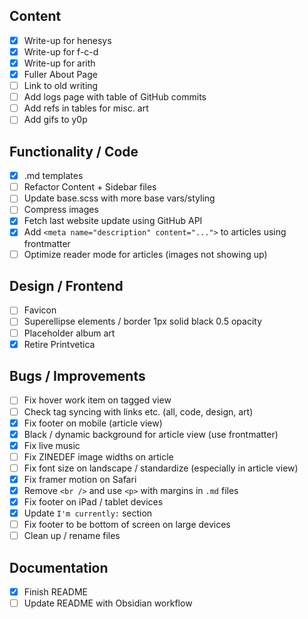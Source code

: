 ## Content

- [x] Write-up for henesys
- [x] Write-up for f-c-d
- [x] Write-up for arith
- [x] Fuller About Page
- [ ] Link to old writing
- [ ] Add logs page with table of GitHub commits
- [ ] Add refs in tables for misc. art
- [ ] Add gifs to y0p

## Functionality / Code

- [x] .md templates
- [ ] Refactor Content + Sidebar files
- [ ] Update base.scss with more base vars/styling
- [ ] Compress images
- [x] Fetch last website update using GitHub API
- [x] Add `<meta name="description" content="...">` to articles using frontmatter
- [ ] Optimize reader mode for articles (images not showing up)

## Design / Frontend

- [ ] Favicon
- [ ] Superellipse elements / border 1px solid black 0.5 opacity
- [ ] Placeholder album art
- [x] Retire Printvetica

## Bugs / Improvements

- [ ] Fix hover work item on tagged view
- [ ] Check tag syncing with links etc. (all, code, design, art)
- [x] Fix footer on mobile (article view)
- [x] Black / dynamic background for article view (use frontmatter)
- [x] Fix live music
- [ ] Fix ZINEDEF image widths on article
- [ ] Fix font size on landscape / standardize (especially in article view)
- [x] Fix framer motion on Safari
- [x] Remove `<br />` and use `<p>` with margins in `.md` files
- [x] Fix footer on iPad / tablet devices
- [x] Update `I'm currently:` section
- [ ] Fix footer to be bottom of screen on large devices
- [ ] Clean up / rename files

## Documentation

- [x] Finish README
- [ ] Update README with Obsidian workflow